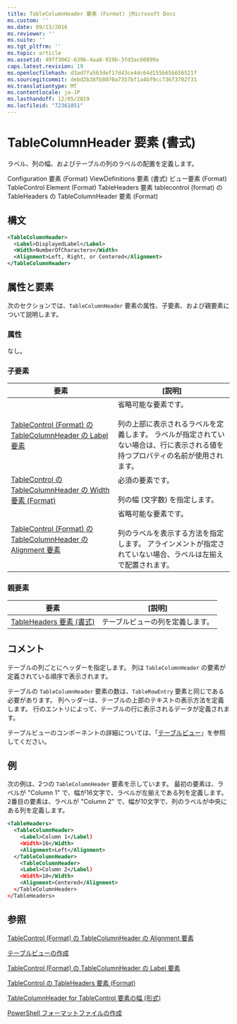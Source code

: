 ```yaml
---
title: TableColumnHeader 要素 (Format) |Microsoft Docs
ms.custom: ''
ms.date: 09/13/2016
ms.reviewer: ''
ms.suite: ''
ms.tgt_pltfrm: ''
ms.topic: article
ms.assetid: 49ff3062-6396-4aa8-919b-3fd3ac60899a
caps.latest.revision: 19
ms.openlocfilehash: d3ad7fa563def17d43ce4dc64d155b65b650521f
ms.sourcegitcommit: debd2b38fb8070a7357bf1a4bf9cc736f3702f31
ms.translationtype: MT
ms.contentlocale: ja-JP
ms.lasthandoff: 12/05/2019
ms.locfileid: "72361851"
---
```

# <a name="tablecolumnheader-element-format"></a>TableColumnHeader 要素 (書式)

ラベル、列の幅、およびテーブルの列のラベルの配置を定義します。

Configuration 要素 (Format) ViewDefinitions 要素 (書式) ビュー要素 (Format) TableControl Element (Format) TableHeaders 要素 tablecontrol (format) の TableHeaders の TableColumnHeader 要素 (Format)

## <a name="syntax"></a>構文

```xml
<TableColumnHeader>
  <Label>DisplayedLabel</Label>
  <Width>NumberOfCharacters</Width>
  <Alignment>Left, Right, or Centered</Alignment>
</TableColumnHeader>
```

## <a name="attributes-and-elements"></a>属性と要素

次のセクションでは、`TableColumnHeader` 要素の属性、子要素、および親要素について説明します。

### <a name="attributes"></a>属性

なし。

### <a name="child-elements"></a>子要素

|要素|[説明]|
|-------------|-----------------|
|[TableControl (Format) の TableColumnHeader の Label 要素](./label-element-for-tablecolumnheader-for-tablecontrol-format.md)|省略可能な要素です。<br /><br /> 列の上部に表示されるラベルを定義します。 ラベルが指定されていない場合は、行に表示される値を持つプロパティの名前が使用されます。|
|[TableControl の TableColumnHeader の Width 要素 (Format)](./width-element-for-tablecolumnheader-for-tablecontrol-format.md)|必須の要素です。<br /><br /> 列の幅 (文字数) を指定します。|
|[TableControl (Format) の TableColumnHeader の Alignment 要素](./alignment-element-for-tablecolumnheader-for-tablecontrol-format.md)|省略可能な要素です。<br /><br /> 列のラベルを表示する方法を指定します。 アラインメントが指定されていない場合、ラベルは左揃えで配置されます。|

### <a name="parent-elements"></a>親要素

|要素|[説明]|
|-------------|-----------------|
|[TableHeaders 要素 (書式)](./tableheaders-element-format.md)|テーブルビューの列を定義します。|

## <a name="remarks"></a>コメント

テーブルの列ごとにヘッダーを指定します。 列は `TableColumnHeader` の要素が定義されている順序で表示されます。

テーブルの `TableColumnHeader` 要素の数は、`TableRowEntry` 要素と同じである必要があります。 列ヘッダーは、テーブルの上部のテキストの表示方法を定義します。 行のエントリによって、テーブルの行に表示されるデータが定義されます。

テーブルビューのコンポーネントの詳細については、「[テーブルビュー](./creating-a-table-view.md)」を参照してください。

## <a name="example"></a>例

次の例は、2つの `TableColumnHeader` 要素を示しています。 最初の要素は、ラベルが "Column 1" で、幅が16文字で、ラベルが左揃えである列を定義します。 2番目の要素は、ラベルが "Column 2" で、幅が10文字で、列のラベルが中央にある列を定義します。

```xml
<TableHeaders>
  <TableColumnHeader>
    <Label>Column 1</Label)
    <Width>16</Width>
    <Alignment>Left</Alignment>
  </TableColumnHeader>
    <TableColumnHeader>
    <Label>Column 2</Label)
    <Width>10</Width>
    <Alignment>Centered</Alignment>
  </TableColumnHeader>
</TableHeaders>
```

## <a name="see-also"></a>参照

[TableControl (Format) の TableColumnHeader の Alignment 要素](./alignment-element-for-tablecolumnheader-for-tablecontrol-format.md)

[テーブルビューの作成](./creating-a-table-view.md)

[TableControl (Format) の TableColumnHeader の Label 要素](./label-element-for-tablecolumnheader-for-tablecontrol-format.md)

[TableControl の TableHeaders 要素 (Format)](./tableheaders-element-format.md)

[TableColumnHeader for TableControl 要素の幅 (形式)](./width-element-for-tablecolumnheader-for-tablecontrol-format.md)

[PowerShell フォーマットファイルの作成](./writing-a-powershell-formatting-file.md)
